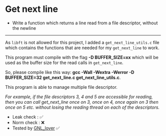 # Get next line
 - Write a function which returns a line read from a file descriptor, without the newline

----
As `libft` is not allowed for this project, I added a `get_next_line_utils.c` file which contains the functions that are needed for my `get_next_line` to work.

This program must compile with the flag **-D BUFFER_SIZE=xx** which will be used as the buffer size for the read calls in `get_next_line`.

So, please compile like this way: **gcc -Wall -Wextra -Werror -D BUFFER_SIZE=32 get_next_line.c get_next_line_utils.c**.

This program is able to manage multiple file descriptor. 

*For example, if the file descriptors 3, 4 and 5 are accessible for reading, then you can call get_next_line once on 3, once on 4, once again on 3 then once on 5 etc. without losing the reading thread on each of the descriptors.*

 - Leak check : ✅
 - Norm check : ❌
 - Tested by [GNL_lover](https://github.com/charMstr/GNL_lover) ✅

